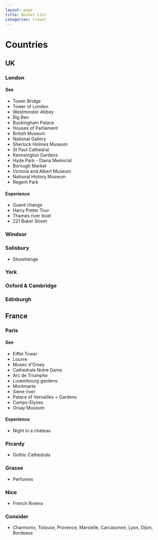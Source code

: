 ```yaml
---
layout: page
title: Bucket List
categories: travel
---
```


# Countries
## UK
### London
#### See
 * Tower Bridge
 * Tower of London
 * Westminster Abbey
 * Big Ben
 * Buckingham Palace
 * Houses of Parliament
 * British Museum
 * National Gallery
 * Sherlock Holmes Museum
 * St Paul Cathedral
 * Kennsington Gardens
 * Hyde Park - Diana Memorial
 * Borough Market
 * Victoria and Albert Museum
 * National History Museum
 * Regent Park
#### Experience
 * Guard change
 * Harry Potter Tour
 * Thames river boat
 * 221 Baker Street
### Windsor
### Salisbury
 * Stonehenge
### York
### Oxford & Cambridge
### Edinburgh

## France
### Paris
#### See
 * Eiffel Tower
 * Louvre
 * Musec d'Orsey
 * Cathedrale Notre Dame
 * Arc de Triumphe
 * Luxembourg gardens
 * Montmarte
 * Siene river
 * Palace of Versailles + Gardens
 * Camps-Elyses
 * Orsay Museum
#### Experience
 * Night in a chateau
### Picardy
 * Gothic Cathedrals
### Grasse
 * Perfumes
### Nice
 * French Riviera
### Consider
 * Charmonix, Tolouse, Provence, Marsielle, Carcasonne, Lyon, Dijon, Bordeaux
